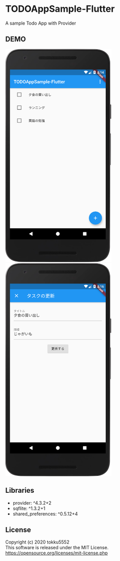 # TODOAppSample-Flutter

A sample Todo App with Provider

## DEMO
![Screenshot showing TODOAppSample-Flutter for TodoList](docs/images/demo_todo_list.png "Demo Todo List")
![Screenshot showing TODOAppSample-Flutter for TodoDetail](docs/images/demo_todo_detail.png "Demo Todo Detail")

## Libraries
 - provider: ^4.3.2+2
 - sqflite: ^1.3.2+1
 - shared_preferences: ^0.5.12+4
 
## License
Copyright (c) 2020 tokku5552  
This software is released under the MIT License.  
https://opensource.org/licenses/mit-license.php